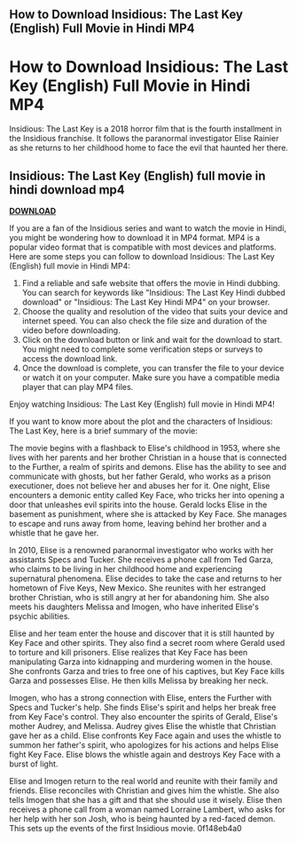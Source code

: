 ## How to Download Insidious: The Last Key (English) Full Movie in Hindi MP4

  
# How to Download Insidious: The Last Key (English) Full Movie in Hindi MP4
 
Insidious: The Last Key is a 2018 horror film that is the fourth installment in the Insidious franchise. It follows the paranormal investigator Elise Rainier as she returns to her childhood home to face the evil that haunted her there.
 
## Insidious: The Last Key (English) full movie in hindi download mp4


[**DOWNLOAD**](https://www.google.com/url?q=https%3A%2F%2Fbyltly.com%2F2tKzEv&sa=D&sntz=1&usg=AOvVaw1-2TE_MJttzcm2NtlB7zQ-)

 
If you are a fan of the Insidious series and want to watch the movie in Hindi, you might be wondering how to download it in MP4 format. MP4 is a popular video format that is compatible with most devices and platforms. Here are some steps you can follow to download Insidious: The Last Key (English) full movie in Hindi MP4:
 
1. Find a reliable and safe website that offers the movie in Hindi dubbing. You can search for keywords like "Insidious: The Last Key Hindi dubbed download" or "Insidious: The Last Key Hindi MP4" on your browser.
2. Choose the quality and resolution of the video that suits your device and internet speed. You can also check the file size and duration of the video before downloading.
3. Click on the download button or link and wait for the download to start. You might need to complete some verification steps or surveys to access the download link.
4. Once the download is complete, you can transfer the file to your device or watch it on your computer. Make sure you have a compatible media player that can play MP4 files.

Enjoy watching Insidious: The Last Key (English) full movie in Hindi MP4!

If you want to know more about the plot and the characters of Insidious: The Last Key, here is a brief summary of the movie:
 
The movie begins with a flashback to Elise's childhood in 1953, where she lives with her parents and her brother Christian in a house that is connected to the Further, a realm of spirits and demons. Elise has the ability to see and communicate with ghosts, but her father Gerald, who works as a prison executioner, does not believe her and abuses her for it. One night, Elise encounters a demonic entity called Key Face, who tricks her into opening a door that unleashes evil spirits into the house. Gerald locks Elise in the basement as punishment, where she is attacked by Key Face. She manages to escape and runs away from home, leaving behind her brother and a whistle that he gave her.
 
In 2010, Elise is a renowned paranormal investigator who works with her assistants Specs and Tucker. She receives a phone call from Ted Garza, who claims to be living in her childhood home and experiencing supernatural phenomena. Elise decides to take the case and returns to her hometown of Five Keys, New Mexico. She reunites with her estranged brother Christian, who is still angry at her for abandoning him. She also meets his daughters Melissa and Imogen, who have inherited Elise's psychic abilities.
 
Elise and her team enter the house and discover that it is still haunted by Key Face and other spirits. They also find a secret room where Gerald used to torture and kill prisoners. Elise realizes that Key Face has been manipulating Garza into kidnapping and murdering women in the house. She confronts Garza and tries to free one of his captives, but Key Face kills Garza and possesses Elise. He then kills Melissa by breaking her neck.
 
Imogen, who has a strong connection with Elise, enters the Further with Specs and Tucker's help. She finds Elise's spirit and helps her break free from Key Face's control. They also encounter the spirits of Gerald, Elise's mother Audrey, and Melissa. Audrey gives Elise the whistle that Christian gave her as a child. Elise confronts Key Face again and uses the whistle to summon her father's spirit, who apologizes for his actions and helps Elise fight Key Face. Elise blows the whistle again and destroys Key Face with a burst of light.
 
Elise and Imogen return to the real world and reunite with their family and friends. Elise reconciles with Christian and gives him the whistle. She also tells Imogen that she has a gift and that she should use it wisely. Elise then receives a phone call from a woman named Lorraine Lambert, who asks for her help with her son Josh, who is being haunted by a red-faced demon. This sets up the events of the first Insidious movie.
 0f148eb4a0
